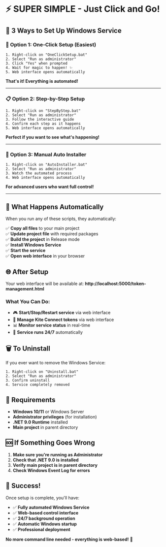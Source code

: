 # ⚡ SUPER SIMPLE - Just Click and Go!

## 🎯 **3 Ways to Set Up Windows Service**

### **🚀 Option 1: One-Click Setup (Easiest)**
```
1. Right-click on "OneClickSetup.bat"
2. Select "Run as administrator"
3. Click "Yes" when prompted
4. Wait for magic to happen! ✨
5. Web interface opens automatically
```

**That's it! Everything is automated!**

---

### **📋 Option 2: Step-by-Step Setup**
```
1. Right-click on "StepByStep.bat"
2. Select "Run as administrator"
3. Follow the interactive guide
4. Confirm each step as it happens
5. Web interface opens automatically
```

**Perfect if you want to see what's happening!**

---

### **🔧 Option 3: Manual Auto Installer**
```
1. Right-click on "AutoInstaller.bat"
2. Select "Run as administrator"
3. Watch the automated process
4. Web interface opens automatically
```

**For advanced users who want full control!**

---

## 🎉 **What Happens Automatically**

When you run any of these scripts, they automatically:

✅ **Copy all files** to your main project  
✅ **Update project file** with required packages  
✅ **Build the project** in Release mode  
✅ **Install Windows Service**  
✅ **Start the service**  
✅ **Open web interface** in your browser  

## 🌐 **After Setup**

Your web interface will be available at:
**http://localhost:5000/token-management.html**

### **What You Can Do:**
- 🎮 **Start/Stop/Restart service** via web interface
- 🔑 **Manage Kite Connect tokens** via web interface  
- 📊 **Monitor service status** in real-time
- 🚀 **Service runs 24/7** automatically

## 🗑️ **To Uninstall**

If you ever want to remove the Windows Service:

```
1. Right-click on "Uninstall.bat"
2. Select "Run as administrator"
3. Confirm uninstall
4. Service completely removed
```

## 🔧 **Requirements**

- **Windows 10/11** or Windows Server
- **Administrator privileges** (for installation)
- **.NET 9.0 Runtime** installed
- **Main project** in parent directory

## 🆘 **If Something Goes Wrong**

1. **Make sure you're running as Administrator**
2. **Check that .NET 9.0 is installed**
3. **Verify main project is in parent directory**
4. **Check Windows Event Log for errors**

## 🎯 **Success!**

Once setup is complete, you'll have:

- ✅ **Fully automated Windows Service**
- ✅ **Web-based control interface**
- ✅ **24/7 background operation**
- ✅ **Automatic Windows startup**
- ✅ **Professional deployment**

**No more command line needed - everything is web-based!** 🎉